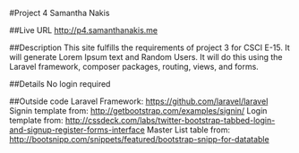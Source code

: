 #Project 4 Samantha Nakis

##Live URL
<http://p4.samanthanakis.me>

##Description
This site fulfills the requirements of project 3 for CSCI E-15. It will generate Lorem Ipsum text and Random Users. It will do this using the Laravel framework, composer packages, routing, views, and forms. 

##Details
No login required

##Outside code
Laravel Framework: https://github.com/laravel/laravel
Signin template from: http://getbootstrap.com/examples/signin/
Login template from: http://cssdeck.com/labs/twitter-bootstrap-tabbed-login-and-signup-register-forms-interface
Master List table from: http://bootsnipp.com/snippets/featured/bootstrap-snipp-for-datatable